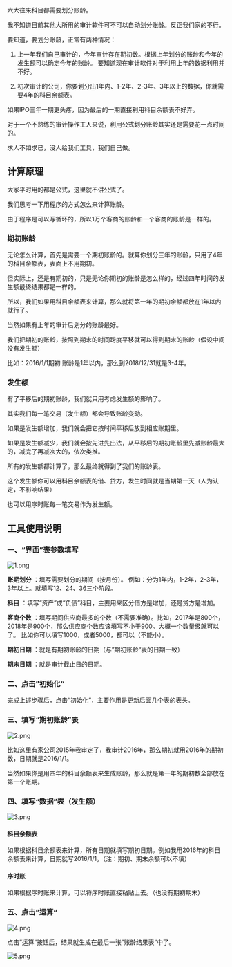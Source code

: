 六大往来科目都需要划分账龄。

我不知道目前其他大所用的审计软件可不可以自动划分账龄。反正我们家的不行。

要知道，要划分账龄，正常有两种情况：

1. 上一年我们自己审计的，今年审计存在期初数。根据上年划分的账龄和今年的发生额可以确定今年的账龄。
要知道现在审计软件对于利用上年的数据利用并不好。

2. 初次审计的公司，你要划分出1年内、1-2年、2-3年、3年以上的数据，你就需要4年的科目余额表。

如果IPO三年一期更头疼，因为最后的一期直接利用科目余额表不好弄。

对于一个不熟练的审计操作工人来说，利用公式划分账龄其实还是需要花一点时间的。

求人不如求已，没人给我们工具，我们自己做。

## 计算原理

大家平时用的都是公式，这里就不讲公式了。

我们思考一下用程序的方式怎么来计算账龄。

由于程序是可以写循环的，所以1万个客商的账龄和一个客商的账龄是一样的。

### 期初账龄

无论怎么计算，首先是需要一个期初账龄的。就算你划分三年的账龄，只用了4年的科目余额表，表面上不用期初。

但实际上，还是有期初的，只是无论你期初的账龄是怎么样的，经过四年时间的发生额最终结果都是一样的。

所以，我们如果用科目余额表来计算，那么就将第一年的期初余额都放在1年以内就行了。

当然如果有上年的审计后划分的账龄最好。

我们把期初的账龄，按照到期末的时间跨度平移就可以得到期末的账龄（假设中间没有发生额）

比如：2016/1/1期初 账龄是1年以内，那么到2018/12/31就是3-4年。

### 发生额

有了平移后的期初账龄，我们就只用考虑发生额的影响了。

其实我们每一笔交易（发生额）都会导致账龄变动。

如果是发生额增加，我们就会把它按时间平移后放到相应账期里。

如果是发生额减少，我们就会按先进先出法，从平移后的期初账龄里先减账龄最大的，减完了再减次大的，依次类推。

所有的发生额都计算了，那么最终就得到了我们的账龄表。

这个发生额你可以用科目余额表的借、贷方，发生时间就是当期第一天（人为认定，不影响结果）

也可以用序时账每一笔交易作为发生额。

## 工具使用说明


### 一、“界面”表参数填写

![1.png](https://i.loli.net/2019/06/12/5d011f45bbcf782037.png)


**账期划分** ：填写需要划分的期间（按月份）。
例如：分为1年内，1-2年，2-3年，3年以上。就填写12、24、36三个阶段。

**科目** ：填写“资产”或“负债”科目，主要用来区分借方是增加，还是贷方是增加。

**客商个数** ：填写期间供应商最多的个数（不需要准确）。比如，2017年是800个，2018年是900个，那么供应商个数应该填写不小于900。大概一个数量级就可以了。
比如你可以填写1000，或者5000，都可以（不能小）。

**期初日期** ：就是有期初账龄的日期（与”期初账龄“表的日期一致）

**期末日期** ：就是审计截止日的日期。

### 二、点击”初始化“

完成上述步骤后，点击“初始化”，主要作用是更新后面几个表的表头。

### 三、填写“期初账龄”表

![2.png](https://i.loli.net/2019/06/12/5d011f8dbb3c787667.png)

比如这里有家公司2015年我审定了，我审计2016年，那么期初就用2016年的期初数，日期就是2016/1/1。

当然如果你是用四年的科目余额表来生成账龄，那么就是第一年的期初数全部放在第一个账期。

### 四、填写“数据”表（发生额）

![3.png](https://i.loli.net/2019/06/12/5d011f9bda93c59668.png)

#### 科目余额表

如果根据科目余额表来计算，所有日期就填写期初日期。例如我用2016年的科目余额表来计算，日期就写2016/1/1。（注：期初、期末余额可以不填）

#### 序时账

如果根据序时账来计算，可以将序时账直接粘贴上去。（也没有期初期末）

### 五、点击”运算“

![4.png](https://i.loli.net/2019/06/12/5d011fab5364816185.png)

点击”运算“按钮后，结果就生成在最后一张”账龄结果表“中了。

![5.png](https://i.loli.net/2019/06/12/5d011fbc46a7d60007.png)